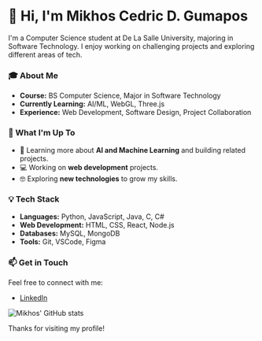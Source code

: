 # 👋 Hi, I'm Mikhos Cedric D. Gumapos

I'm a Computer Science student at De La Salle University, majoring in Software Technology. I enjoy working on challenging projects and exploring different areas of tech.

### 🎓 About Me
- **Course:** BS Computer Science, Major in Software Technology
- **Currently Learning:** AI/ML, WebGL, Three.js
- **Experience:** Web Development, Software Design, Project Collaboration

### 🚀 What I'm Up To
- 🌱 Learning more about **AI and Machine Learning** and building related projects.
- 💻 Working on **web development** projects.
- 🤓 Exploring **new technologies** to grow my skills.

### 💡 Tech Stack
- **Languages:** Python, JavaScript, Java, C, C#
- **Web Development:** HTML, CSS, React, Node.js
- **Databases:** MySQL, MongoDB
- **Tools:** Git, VSCode, Figma

### 📫 Get in Touch
Feel free to connect with me:
- [LinkedIn](https://www.linkedin.com/in/mikhos-gumapos/)

![Mikhos' GitHub stats](https://github-readme-stats.vercel.app/api?username=MikhosCedric&show_icons=true&theme=transparent)

Thanks for visiting my profile!



<!--
**MikhosCedric/MikhosCedric** is a ✨ _special_ ✨ repository because its `README.md` (this file) appears on your GitHub profile.

Here are some ideas to get you started:

- 🔭 I’m currently working on ...
- 🌱 I’m currently learning ...
- 👯 I’m looking to collaborate on ...
- 🤔 I’m looking for help with ...
- 💬 Ask me about ...
- 📫 How to reach me: ...
- 😄 Pronouns: ...
- ⚡ Fun fact: ...
-->
